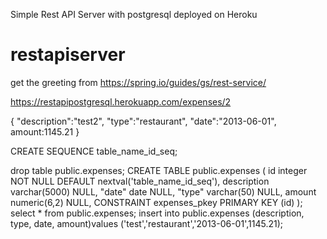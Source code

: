 Simple Rest API Server with postgresql deployed on Heroku
# restapiserver
get the greeting from https://spring.io/guides/gs/rest-service/ 

https://restapipostgresql.herokuapp.com/expenses/2



{
"description":"test2",
"type":"restaurant",
"date":"2013-06-01",
amount:1145.21
}

CREATE SEQUENCE table_name_id_seq;
 
drop table public.expenses;
CREATE TABLE public.expenses (
	id integer NOT NULL DEFAULT nextval('table_name_id_seq'),
	description varchar(5000) NULL,
	"date" date NULL,
	"type" varchar(50) NULL,
	amount numeric(6,2) NULL,
	CONSTRAINT expenses_pkey PRIMARY KEY (id)
);
select * from public.expenses;
insert into public.expenses (description, type, date, amount)values ('test','restaurant','2013-06-01',1145.21);


